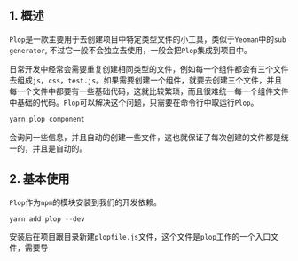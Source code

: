 ## 1. 概述

```Plop```是一款主要用于去创建项目中特定类型文件的小工具，类似于```Yeoman```中的```sub generator```, 不过它一般不会独立去使用，一般会把```Plop```集成到项目中。

日常开发中经常会需要重复创建相同类型的文件，例如每一个组件都会有三个文件去组成```js```，```css```，```test.js```。如果需要创建一个组件，就要去创建三个文件，并且每一个文件中都要有一些基础代码，这就比较繁琐，而且很难统一每一个组件文件中基础的代码。```Plop```可以解决这个问题，只需要在命令行中取运行```Plop```。

```s
yarn plop component
```

会询问一些信息，并且自动的创建一些文件，这也就保证了每次创建的文件都是统一的，并且是自动的。

## 2. 基本使用

```Plop```作为```npm```的模块安装到我们的开发依赖。

```s
yarn add plop --dev
```

安装后在项目跟目录新建```plopfile.js```文件，这个文件是```plop```工作的一个入口文件，需要导